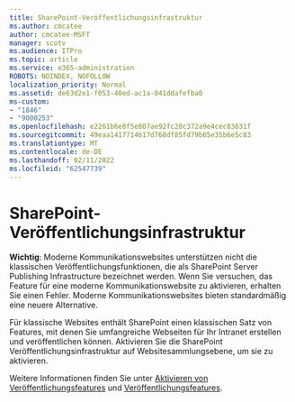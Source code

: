 ```yaml
---
title: SharePoint-Veröffentlichungsinfrastruktur
ms.author: cmcatee
author: cmcatee-MSFT
manager: scotv
ms.audience: ITPro
ms.topic: article
ms.service: o365-administration
ROBOTS: NOINDEX, NOFOLLOW
localization_priority: Normal
ms.assetid: de63d2e1-f053-40ed-ac1a-041ddafefba0
ms-custom:
- "1846"
- "9000253"
ms.openlocfilehash: e2261b6e8f5e807ae92fc20c372a9e4cec83631f
ms.sourcegitcommit: 49eaa1417714617d768df85fd79b65e35b6e5c83
ms.translationtype: MT
ms.contentlocale: de-DE
ms.lasthandoff: 02/11/2022
ms.locfileid: "62547739"
---
```

# <a name="sharepoint-publishing-infrastructure"></a>SharePoint-Veröffentlichungsinfrastruktur

**Wichtig**: Moderne Kommunikationswebsites unterstützen nicht die klassischen Veröffentlichungsfunktionen, die als SharePoint Server Publishing Infrastructure bezeichnet werden. Wenn Sie versuchen, das Feature für eine moderne Kommunikationswebsite zu aktivieren, erhalten Sie einen Fehler. Moderne Kommunikationswebsites bieten standardmäßig eine neuere Alternative.

Für klassische Websites enthält SharePoint einen klassischen Satz von Features, mit denen Sie umfangreiche Webseiten für Ihr Intranet erstellen und veröffentlichen können. Aktivieren Sie die SharePoint Veröffentlichungsinfrastruktur auf Websitesammlungsebene, um sie zu aktivieren.

Weitere Informationen finden Sie unter [Aktivieren von Veröffentlichungsfeatures](https://support.office.com/article/Enable-publishing-features-479677A6-8B33-4AC7-907D-071C1C7E4518) und [Veröffentlichungsfeatures](https://support.office.com/article/Features-enabled-in-a-SharePoint-Online-publishing-site-3AB3810C-3C2C-4361-9D0E-0CBE666EA0B0?wt.mc_id=O365_Portal_MMaven#__toc336865553).
